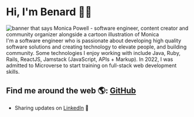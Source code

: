 # Hi, I'm Benard 👋🏾

<img src="https://raw.githubusercontent.com/M0nica/M0nica/master/gh-header-image-cropped.png" alt="banner that says Monica Powell - software engineer, content creator and community organizer alongside a cartoon illustration of Monica">
I'm a software engineer who is passionate about developing high quality software solutions and creating technology to elevate people, and building community. Some technologies I enjoy working with include Java, Ruby, Rails, ReactJS, Jamstack (JavaScript, APIs + Markup). In 2022, I was admitted to Microverse to start training on full-stack web development skills.


## Find me around the web 🌎: <a href="https://github.com/benardop">GitHub</a>
- Sharing updates on <a href="https://www.linkedin.com/in/ochieng-benard-8264b815/">LinkedIn</a> 💼
